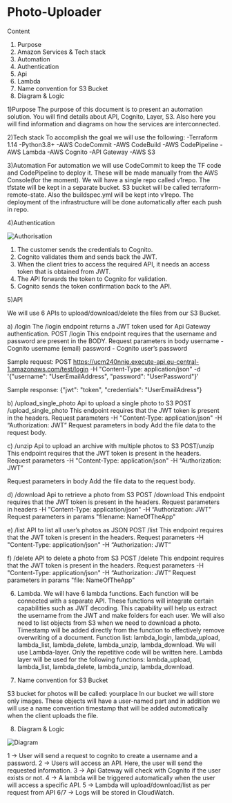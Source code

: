 # Photo-Uploader

Content
1) Purpose
2) Amazon Services & Tech stack
3) Automation
4) Authentication
5) Api
6) Lambda
7) Name convention for S3 Bucket
8) Diagram & Logic
 

1)Purpose
 The purpose of this document is to present an automation solution. You will find details about API, Cognito, Layer, S3. Also here you will find information and diagrams on how the services are interconnected.
 
2)Tech stack
To accomplish the goal we will use the following:
-Terraform 1.14
-Python3.8+
-AWS CodeCommit
-AWS CodeBuild
-AWS CodePipeline
-AWS Lambda
-AWS Cognito
-API Gateway
-AWS S3
 

3)Automation
For automation we will use CodeCommit to keep the TF code and CodePipeline to deploy it. These will be made manually from the AWS Console(for the moment). We will have a single repo called v1repo.
The tfstate will be kept in a separate bucket. S3 bucket will be called terraform-remote–state.
Also the buildspec.yml will be kept into v1repo.
The deployment of the infrastructure will be done automatically after each push in repo.


4)Authentication

![Authorisation](https://user-images.githubusercontent.com/82667872/155982400-bfa7de99-4bbd-44ca-a2a5-b075419844d9.png)
 
 
1) The customer sends the credentials to Cognito.
2) Cognito validates them and sends back the JWT.
3) When the client tries to access the required API, it needs an access token that is obtained from JWT.
4) The API forwards the token to Cognito for validation.
5) Cognito sends the token confirmation back to the API.


5)API

We will use 6 APIs to upload/download/delete the files from our S3 Bucket.

a) 	/login
The /login endpoint returns a JWT token used for Api Gateway authentication.
POST /login
This endpoint requires that the username and password are present in the BODY.
Request parameters in body
username - Cognito username (email)
password - Cognito user’s password


Sample request:
POST https://ucm240nnie.execute-api.eu-central-1.amazonaws.com/test/login 
	-H "Content-Type: application/json"
	-d '{"username": "UserEmailAddress", "password": "UserPassword"}'

Sample response:
	{"jwt": "token",
           "credentials": "UserEmailAdress"}

b) 	/upload_single_photo
Api to upload a single photo to S3
  	 POST /upload_single_photo
This endpoint requires that the JWT token is present in the headers.
Request parameters
-H "Content-Type: application/json"
-H “Authorization: JWT”
Request parameters in body
Add the file data to the request body.

c)	/unzip
Api to upload an archive with multiple photos to S3
 POST/unzip
This endpoint requires that the JWT token is present in the headers.
 Request parameters
-H "Content-Type: application/json"
-H “Authorization: JWT”

Request parameters in body
Add the file data to the request body.

d) 	/download
Api to retrieve a photo from S3
 POST /download
This endpoint requires that the JWT token is present in the headers.
 Request parameters in headers
-H "Content-Type: application/json"
-H “Authorization: JWT”
Request parameters in params
"filename: NameOfTheApp"

e)    /list
 API to list all user’s photos as JSON
 POST /list
This endpoint requires that the JWT token is present in the headers.
  Request parameters
 -H "Content-Type: application/json"
 -H “Authorization: JWT”

f)     /delete
API to delete a photo from S3
 POST /delete
This endpoint requires that the JWT token is present in the headers.
 Request parameters
 -H "Content-Type: application/json"
 -H “Authorization: JWT”
 Request parameters in params
"file: NameOfTheApp"

6) Lambda.
We will have 6 lambda functions. Each function will be connected with a separate API.
These functions will integrate certain capabilities such as JWT decoding. This capability will help us extract the username from the JWT and make folders for each user. We will also need to list objects from S3 when we need to download a photo. Timestamp will be added directly from the function to effectively remove overwriting of a document.
Function list: lambda_login, lambda_upload, lambda_list, lambda_delete, lambda_unzip, lambda_download.
We will use Lambda-layer. Only the repetitive code will be written here.
Lambda layer will be used for the following functions: lambda_upload, lambda_list, lambda_delete, lambda_unzip, lambda_download.
 
 
7) Name convention for S3 Bucket
 
S3 bucket for photos will be called: yourplace
In our bucket we will store only images. These objects will have a user-named part and in addition we will use a name convention timestamp that will be added automatically when the client uploads the file.



8) Diagram & Logic

![Diagram](https://user-images.githubusercontent.com/82667872/155982869-7af3a2d5-e4ce-4cf6-89d5-dcbac5c7d0cc.png)

1 -> User will send a request to cognito to create a username and a password.
2 -> Users will access an API. Here, the user will send the requested information.
3 -> Api Gateway will check with Cognito if the user exists or not.
4 -> A lambda will be triggered automatically when the user will access a specific API.
5 -> Lambda will upload/download/list as per request from API
6/7 -> Logs will be stored in CloudWatch.
